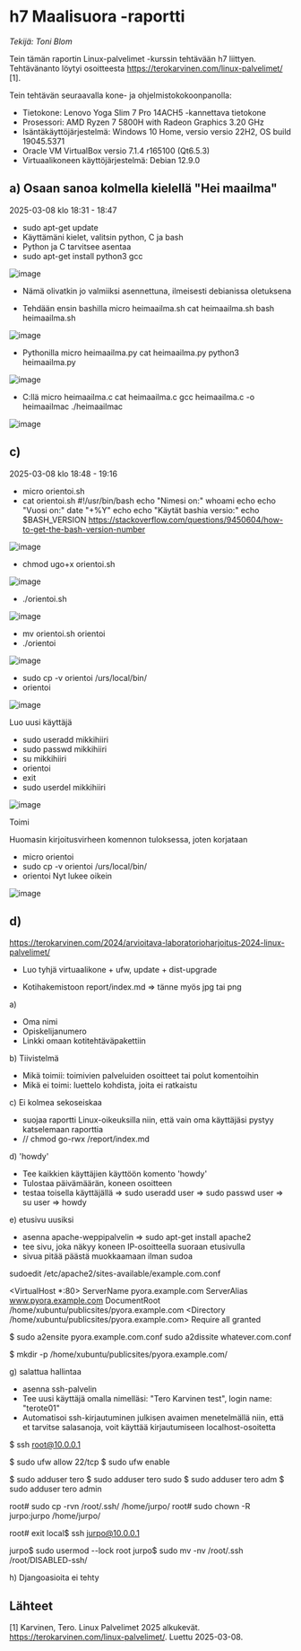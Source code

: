 # h7 Maalisuora -raportti
_Tekijä: Toni Blom_

Tein tämän raportin Linux-palvelimet -kurssin tehtävään h7 liittyen. Tehtävänanto löytyi osoitteesta https://terokarvinen.com/linux-palvelimet/ [1].

Tein tehtävän seuraavalla kone- ja ohjelmistokokoonpanolla:

* Tietokone: Lenovo Yoga Slim 7 Pro 14ACH5 -kannettava tietokone
* Prosessori: AMD Ryzen 7 5800H with Radeon Graphics 3.20 GHz
* Isäntäkäyttöjärjestelmä: Windows 10 Home, versio versio 22H2, OS build 19045.5371
* Oracle VM VirtualBox versio 7.1.4 r165100 (Qt6.5.3)
* Virtuaalikoneen käyttöjärjestelmä: Debian 12.9.0

## a) Osaan sanoa kolmella kielellä "Hei maailma"

2025-03-08 klo 18:31 - 18:47

- sudo apt-get update
- Käyttämäni kielet, valitsin python, C ja bash
- Python ja C tarvitsee asentaa
- sudo apt-get install python3 gcc

![image](https://github.com/user-attachments/assets/b1e936b3-59c3-4dd6-9efc-27014066b70b)

- Nämä olivatkin jo valmiiksi asennettuna, ilmeisesti debianissa oletuksena

- Tehdään ensin bashilla
micro heimaailma.sh
cat heimaailma.sh
bash heimaailma.sh

![image](https://github.com/user-attachments/assets/bbf3ac2c-5324-4e83-996e-acb0203bc75b)

- Pythonilla
micro heimaailma.py
cat heimaailma.py
python3 heimaailma.py

![image](https://github.com/user-attachments/assets/02ace5d3-72cf-47e5-bf40-fd55bcc32d7d)

- C:llä
micro heimaailma.c
cat heimaailma.c
gcc heimaailma.c -o heimaailmac
./heimaailmac

![image](https://github.com/user-attachments/assets/fc3598a7-f7a5-4eef-ab46-a9dc13ac5edd)


## c)

2025-03-08 klo 18:48 - 19:16

- micro orientoi.sh
- cat orientoi.sh
  #!/usr/bin/bash
  echo "Nimesi on:"
  whoami
  echo
  echo "Vuosi on:"
  date "+%Y"
  echo
  echo "Käytät bashia versio:"
  echo $BASH_VERSION
    https://stackoverflow.com/questions/9450604/how-to-get-the-bash-version-number

![image](https://github.com/user-attachments/assets/396f311f-3069-4e1e-bfda-72b927ba11f4)


- chmod ugo+x orientoi.sh

![image](https://github.com/user-attachments/assets/d0fa8788-6649-48b7-a3d7-0d6dbc972281)

- ./orientoi.sh

![image](https://github.com/user-attachments/assets/97cadd66-e759-4404-92e3-1aab53101c60)

- mv orientoi.sh orientoi
- ./orientoi

![image](https://github.com/user-attachments/assets/5ba84a95-4d94-4a1d-b5c1-62b33f15c0b0)


- sudo cp -v orientoi /urs/local/bin/
- orientoi

![image](https://github.com/user-attachments/assets/4d88ce7c-0b7e-47b2-ad60-00d0756523bf)


Luo uusi käyttäjä
- sudo useradd mikkihiiri
- sudo passwd mikkihiiri
- su mikkihiiri
- orientoi
- exit
- sudo userdel mikkihiiri

![image](https://github.com/user-attachments/assets/efe63197-8260-4fbe-8207-4472cc769439)

Toimi

Huomasin kirjoitusvirheen komennon tuloksessa, joten korjataan
* micro orientoi
* sudo cp -v orientoi /urs/local/bin/
* orientoi
Nyt lukee oikein

![image](https://github.com/user-attachments/assets/9496064a-575e-46dd-9f3b-737f41e51079)



## d)

https://terokarvinen.com/2024/arvioitava-laboratorioharjoitus-2024-linux-palvelimet/

* Luo tyhjä virtuaalikone + ufw, update + dist-upgrade

* Kotihakemistoon report/index.md => tänne myös jpg tai png

a)
- Oma nimi
- Opiskelijanumero
- Linkki omaan kotitehtäväpakettiin

b) Tiivistelmä
- Mikä toimii: toimivien palveluiden osoitteet tai polut komentoihin
- Mikä ei toimi: luettelo kohdista, joita ei ratkaistu

c) Ei kolmea sekoseiskaa
- suojaa raportti Linux-oikeuksilla niin, että vain oma käyttäjäsi pystyy katselemaan raporttia
- // chmod go-rwx /report/index.md

d) 'howdy'
- Tee kaikkien käyttäjien käyttöön komento 'howdy'
- Tulostaa päivämäärän, koneen osoitteen
- testaa toisella käyttäjällä => sudo useradd user => sudo passwd user => su user => howdy

e) etusivu uusiksi
- asenna apache-weppipalvelin => sudo apt-get install apache2
- tee sivu, joka näkyy koneen IP-osoitteella suoraan etusivulla
- sivua pitää päästä muokkaamaan ilman sudoa

sudoedit /etc/apache2/sites-available/example.com.conf

<VirtualHost *:80>
 ServerName pyora.example.com
 ServerAlias www.pyora.example.com
 DocumentRoot /home/xubuntu/publicsites/pyora.example.com
 <Directory /home/xubuntu/publicsites/pyora.example.com>
   Require all granted
 </Directory>
</VirtualHost>

$ sudo a2ensite pyora.example.com.conf
sudo a2dissite whatever.com.conf

$ mkdir -p /home/xubuntu/publicsites/pyora.example.com/


g) salattua hallintaa
- asenna ssh-palvelin
- Tee uusi käyttäjä omalla nimelläsi: "Tero Karvinen test", login name: "terote01"
- Automatisoi ssh-kirjautuminen julkisen avaimen menetelmällä niin, että et tarvitse salasanoja, voit käyttää kirjautumiseen localhost-osoitetta

$ ssh root@10.0.0.1

$ sudo ufw allow 22/tcp
$ sudo ufw enable

$ sudo adduser tero
$ sudo adduser tero sudo
$ sudo adduser tero adm
$ sudo adduser tero admin

root# sudo cp -rvn /root/.ssh/ /home/jurpo/
root# sudo chown -R jurpo:jurpo /home/jurpo/

root# exit
local$ ssh jurpo@10.0.0.1

jurpo$ sudo usermod --lock root
jurpo$ sudo mv -nv /root/.ssh /root/DISABLED-ssh/



h) Djangoasioita ei tehty

## Lähteet

[1] Karvinen, Tero. Linux Palvelimet 2025 alkukevät. https://terokarvinen.com/linux-palvelimet/. Luettu 2025-03-08.
